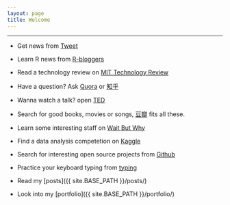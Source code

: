 ```yaml
---
layout: page
title: Welcome
---
```


------------------

- Get news from [Tweet](https://twitter.com) 

- Learn R news from [R-bloggers](http://www.r-bloggers.com)

- Read a technology review on [MIT Technology Review](https://www.technologyreview.com)

- Have a question? Ask [Quora](https://www.quora.com) or [知乎](https://www.zhihu.com)

- Wanna watch a talk? open [TED](https://www.ted.com/talks?sort=newest)

- Search for good books, movies or songs, [豆瓣](https://www.douban.com) fits all these. 

- Learn some interesting staff on [Wait But Why](http://waitbutwhy.com)

- Find a data analysis competetion on [Kaggle](https://www.kaggle.com)

- Search for interesting open source projects from [Github](https://github.com/haoeric)

- Practice your keyboard typing from [typing](https://www.typing.com/student)

- Read my [posts]({{ site.BASE_PATH }}/posts/) 

- Look into my [portfolio]({{ site.BASE_PATH }}/portfolio/)

